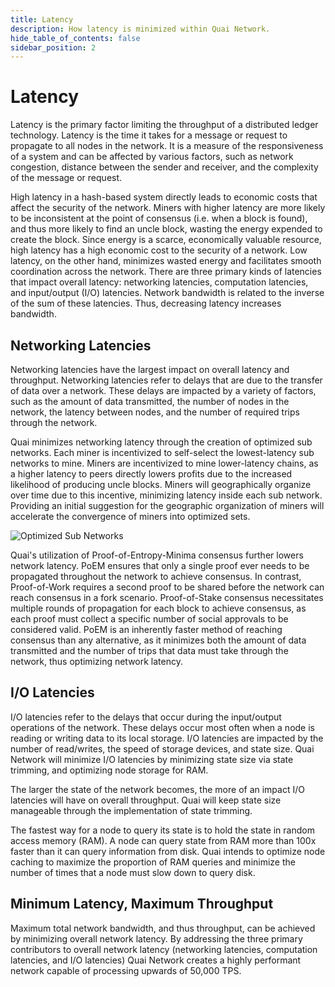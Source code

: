 ```yaml
---
title: Latency
description: How latency is minimized within Quai Network.
hide_table_of_contents: false
sidebar_position: 2
---
```


# Latency

Latency is the primary factor limiting the throughput of a distributed ledger technology. Latency is the time it takes for a message or request to propagate to all nodes in the network. It is a measure of the responsiveness of a system and can be affected by various factors, such as network congestion, distance between the sender and receiver, and the complexity of the message or request.

High latency in a hash-based system directly leads to economic costs that affect the security of the network. Miners with higher latency are more likely to be inconsistent at the point of consensus (i.e. when a block is found), and thus more likely to find an uncle block, wasting the energy expended to create the block. Since energy is a scarce, economically valuable resource, high latency has a high economic cost to the security of a network. Low latency, on the other hand, minimizes wasted energy and facilitates smooth coordination across the network.
There are three primary kinds of latencies that impact overall latency: networking latencies, computation latencies, and input/output (I/O) latencies. Network bandwidth is related to the inverse of the sum of these latencies. Thus, decreasing latency increases bandwidth.

## Networking Latencies

Networking latencies have the largest impact on overall latency and throughput. Networking latencies refer to delays that are due to the transfer of data over a network. These delays are impacted by a variety of factors, such as the amount of data transmitted, the number of nodes in the network, the latency between nodes, and the number of required trips through the network.

Quai minimizes networking latency through the creation of optimized sub networks. Each miner is incentivized to self-select the lowest-latency sub networks to mine. Miners are incentivized to mine lower-latency chains, as a higher latency to peers directly lowers profits due to the increased likelihood of producing uncle blocks.
Miners will geographically organize over time due to this incentive, minimizing latency inside each sub network. Providing an initial suggestion for the geographic organization of miners will accelerate the convergence of miners into optimized sets.

![Optimized Sub Networks](/img/LatencyMap.png)

Quai's utilization of Proof-of-Entropy-Minima consensus further lowers network latency. PoEM ensures that only a single proof ever needs to be propagated throughout the network to achieve consensus. In contrast, Proof-of-Work requires a second proof to be shared before the network can reach consensus in a fork scenario. Proof-of-Stake consensus necessitates multiple rounds of propagation for each block to achieve consensus, as each proof must collect a specific number of social approvals to be considered valid. PoEM is an inherently faster method of reaching consensus than any alternative, as it minimizes both the amount of data transmitted and the number of trips that data must take through the network, thus optimizing network latency.

## I/O Latencies

I/O latencies refer to the delays that occur during the input/output operations of the network. These delays occur most often when a node is reading or writing data to its local storage. I/O latencies are impacted by the number of read/writes, the speed of storage devices, and state size. Quai Network will minimize I/O latencies by minimizing state size via state trimming, and optimizing node storage for RAM.

The larger the state of the network becomes, the more of an impact I/O latencies will have on overall throughput. Quai will keep state size manageable through the implementation of state trimming.

The fastest way for a node to query its state is to hold the state in random access memory (RAM). A node can query state from RAM more than 100x faster than it can query information from disk. Quai intends to optimize node caching to maximize the proportion of RAM queries and minimize the number of times that a node must slow down to query disk.

## Minimum Latency, Maximum Throughput

Maximum total network bandwidth, and thus throughput, can be achieved by minimizing overall network latency. By addressing the three primary contributors to overall network latency (networking latencies, computation latencies, and I/O latencies) Quai Network creates a highly performant network capable of processing upwards of 50,000 TPS.
